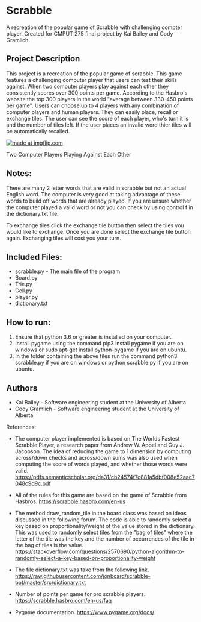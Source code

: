# Scrabble
A recreation of the popular game of Scrabble with challenging compter player. Created for CMPUT 275 final project by Kai Bailey and Cody Gramlich.

## Project Description
This project is a recreation of the popular game of scrabble. This game features a challenging computer player that users can test their skills against. When two computer players play against each other they consistently scores over 300 points per game. According to the Hasbro's website the top 300 players in the world "average between 330-450 points per game". Users can choose up to 4 players with any combination of computer players and human players. They can easily place, recall or exchange tiles. The user can see the score of each player, who's turn it is and the number of tiles left. If the user places an invalid word thier tiles will be automatically recalled.


<a href="https://imgflip.com/gif/29p9xq"><img src="https://i.imgflip.com/29p9xq.gif" title="made at imgflip.com"/></a>

Two Computer Players Playing Against Each Other

## Notes:
There are many 2 letter words that are valid in scrabble but not an actual English word. The computer is very good at
taking advantage of these words to build off words that are already played. If you are unsure whether the computer played a
valid word or not you can check by using control f in the dictionary.txt file.

To exchange tiles click the exchange tile button then select the tiles you would like to exchange. Once you are done select
the exchange tile button again. Exchanging tiles will cost you your turn.


## Included Files:
- scrabble.py - The main file of the program
- Board.py
- Trie.py
- Cell.py
- player.py
- dictionary.txt


## How to run:
1) Ensure that python 3.6 or greater is installed on your computer.
2) Install pygame using the command pip3 install pygame if you are on windows or
   sudo apt-get install python-pygame if you are on ubuntu.
3) In the folder containing the above files run the command python3 scrabble.py if you
   are on windows or python scrabble.py if you are on ubuntu.


## Authors
- Kai Bailey - Software engineering student at the University of Alberta
- Cody Gramlich - Software engineering student at the University of Alberta

References:

- The computer player implemented is based on The Worlds Fastest Scrabble Player, a research paper from Andrew W. Appel and
Guy J. Jacobson. The idea of reducing the game to 1 dimension by computing across/down checks and across/down sums was also
used when computing the score of words played, and whether those words were valid.
https://pdfs.semanticscholar.org/da31/cb24574f7c881a5dbf008e52aac7048c9d9c.pdf

- All of the rules for this game are based on the game of Scrabble from Hasbros.
https://scrabble.hasbro.com/en-us

- The method draw_random_tile in the board class was based on ideas discussed in the following forum. The code is able
to randomly select a key based on proportionality/weight of the value stored in the dictionary. This was used to randomly
select tiles from the "bag of tiles" where the letter of the tile was the key and the number of occurrences of the tile in
the bag of tiles is the value.
https://stackoverflow.com/questions/2570690/python-algorithm-to-randomly-select-a-key-based-on-proportionality-weight

- The file dictionary.txt was take from the following link.
https://raw.githubusercontent.com/jonbcard/scrabble-bot/master/src/dictionary.txt

- Number of points per game for pro scrabble players.
https://scrabble.hasbro.com/en-us/faq

- Pygame documentation.
https://www.pygame.org/docs/